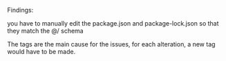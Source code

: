 Findings:

you have to manually edit the package.json and package-lock.json so that they match the @<Username>/<Repository name> schema

The tags are the main cause for the issues, for each alteration, a new tag would have to be made.